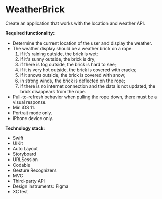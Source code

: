 # WeatherBrick

Create an application that works with the location and weather API.

<b>Required functionality:</b>

- Determine the current location of the user and display the weather.
- The weather display should be a weather brick on a rope:
  1. if it's raining outside, the brick is wet;
  2. if it's sunny outside, the brick is dry;
  3. if there is fog outside, the brick is hard to see;
  4. if it is very hot outside, the brick is covered with cracks;
  5. if it snows outside, the brick is covered with snow;
  6. in strong winds, the brick is deflected on the rope;
  7. if there is no internet connection and the data is not updated, the brick disappears from the rope.
- Pull-to-refresh behavior when pulling the rope down, there must be a visual response.
- Min iOS 11.
- Portrait mode only.
- iPhone device only.

<b>Technology stack:</b>

- Swift
- UIKit
- Auto Layout
- Storyboard
- URLSession
- Codable
- Gesture Recognizers
- MVC
- Third-party API
- Design instruments: Figma
- XCTest
